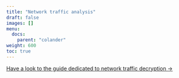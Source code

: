 ```yaml
---
title: "Network traffic analysis"
draft: false
images: []
menu:
  docs:
    parent: "colander"
weight: 600
toc: true
---
```


[Have a look to the guide dedicated to network traffic decryption →](/guides/g9)